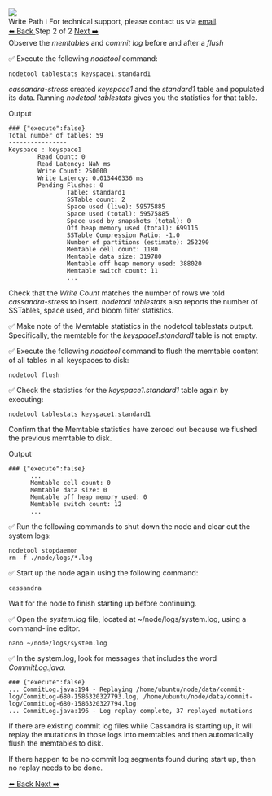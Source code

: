 <!-- TOP -->
<div class="top">
  <img class="scenario-academy-logo" src="https://datastax-academy.github.io/katapod-shared-assets/images/ds-academy-2023.svg" />
  <div class="scenario-title-section">
    <span class="scenario-title">Write Path</span>
    <span class="scenario-subtitle">ℹ️ For technical support, please contact us via <a href="mailto:academy@datastax.com">email</a>.</span>
  </div>
</div>

<!-- NAVIGATION -->
<div id="navigation-top" class="navigation-top">
 <a href='command:katapod.loadPage?[{"step":"step1"}]'
   class="btn btn-dark navigation-top-left">⬅️ Back
 </a>
<span class="step-count"> Step 2 of 2</span>
 <a href='command:katapod.loadPage?[{"step":"finish"}]' 
    class="btn btn-dark navigation-top-right">Next ➡️
  </a>

</div>

<!-- CONTENT -->

<div class="step-title">Observe the <i>memtables</i> and <i>commit log</i> before and after a <i>flush</i></div>

✅ Execute the following *nodetool* command:
```
nodetool tablestats keyspace1.standard1
```
*cassandra-stress* created *keyspace1* and the *standard1* table and populated its data. Running *nodetool tablestats* gives you the statistics for that table. 

Output
```
### {"execute":false}
Total number of tables: 59
----------------
Keyspace : keyspace1
        Read Count: 0
        Read Latency: NaN ms
        Write Count: 250000
        Write Latency: 0.013440336 ms
        Pending Flushes: 0
                Table: standard1
                SSTable count: 2
                Space used (live): 59575885
                Space used (total): 59575885
                Space used by snapshots (total): 0
                Off heap memory used (total): 699116
                SSTable Compression Ratio: -1.0
                Number of partitions (estimate): 252290
                Memtable cell count: 1180
                Memtable data size: 319780
                Memtable off heap memory used: 388020
                Memtable switch count: 11
                ...
```

Check that the *Write Count* matches the number of rows we told *cassandra-stress* to insert. *nodetool tablestats* also reports the number of SSTables, space used, and bloom filter statistics.

✅ Make note of the Memtable statistics in the nodetool tablestats output. Specifically, the memtable for the *keyspace1.standard1* table is not empty.

✅ Execute the following *nodetool* command to flush the memtable content of all tables in all keyspaces to disk:
```
nodetool flush
```

✅ Check the statistics for the *keyspace1.standard1* table again by executing:
```
nodetool tablestats keyspace1.standard1
```

Confirm that the Memtable statistics have zeroed out because we flushed the previous memtable to disk.

Output
```
### {"execute":false}
      ...
      Memtable cell count: 0
      Memtable data size: 0
      Memtable off heap memory used: 0
      Memtable switch count: 12
      ...
```

✅ Run the following commands to shut down the node and clear out the system logs:
```
nodetool stopdaemon
rm -f ./node/logs/*.log
```

✅ Start up the node again using the following command:
```
cassandra
```

Wait for the node to finish starting up before continuing.

✅ Open the *system.log* file, located at ~/node/logs/system.log, using a command-line editor. 
```
nano ~/node/logs/system.log
```

✅ In the system.log, look for messages that includes the word *CommitLog.java*. 

```
### {"execute":false}
... CommitLog.java:194 - Replaying /home/ubuntu/node/data/commit-log/CommitLog-680-1586320327793.log, /home/ubuntu/node/data/commit-log/CommitLog-680-1586320327794.log
... CommitLog.java:196 - Log replay complete, 37 replayed mutations
```

If there are existing commit log files while Cassandra is starting up, it will replay the mutations in those logs into memtables and then automatically flush the memtables to disk.

If there happen to be no commit log segments found during start up, then no replay needs to be done. 



<!-- NAVIGATION -->
<div id="navigation-bottom" class="navigation-bottom">
 <a href='command:katapod.loadPage?[{"step":"step1"}]'
   class="btn btn-dark navigation-bottom-left">⬅️ Back
 </a>
  <a href='command:katapod.loadPage?[{"step":"finish"}]' 
    class="btn btn-dark navigation-top-right">Next ➡️
  </a>

</div>

